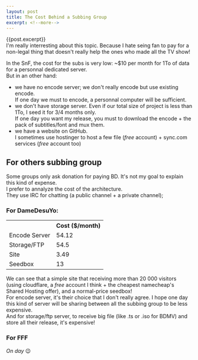```yaml
---
layout: post
title: The Cost Behind a Subbing Group
excerpt: <!--more-->
---
```

{{post.excerpt}}
<br>I'm really interresting about this topic.
Because I hate seing fan to pay for a non-legal thing that doesn't really help the ones who made all the TV show!

In the SnF, the cost for the subs is very low: ~$10 per month for 1To of data for a personnal dedicated server.
<br>But in an other hand:
* we have no encode server; we don't really encode but use existing encode.<br>If one day we must to encode, a personnal computer will be sufficient.
* we don't have storage server. Even if our total size of project is less than 1To, I seed it for 3/4 months only.<br>If one day you want my release, you must to download the encode + the pack of subtitles/font and mux them.
* we have a website on GitHub.<br>I sometimes use hostinger to host a few file (*free* account) + sync.com services (*free* account too)

## For others subbing group

Some groups only ask donation for paying BD. It's not my goal to explain this kind of expense.<br>I prefer to annalyze the cost of the architecture.
<br>They use IRC for chatting (a public channel + a private channel); 

### For DameDesuYo:
<table>
	<tr>
		<th></th>
		<th>Cost ($/month)</th>
	</tr>
	<tr>
		<td>Encode Server</td>
		<td>54.12</td>
	</tr>
	<tr>
		<td>Storage/FTP</td>
		<td>54.5</td>
	</tr>
	<tr>
		<td>Site</td>
		<td>3.49</td>
	</tr>
	<tr>
		<td>Seedbox</td>
		<td>13</td>
	</tr>
</table>

We can see that a simple site that receiving more than 20 000 visitors (using cloudflare, a *free* account I think + the cheapest namecheap's Shared Hosting offer), and a normal-price seedbox!<br>
For encode server, it's their choice that I don't really agree. I hope one day this kind of server will be sharing between all the subbing group to be less expensive.<br>And for storage/ftp server, to receive big file (like .ts or .iso for BDMV) and store all their release, it's expensive!

### For FFF

*On day* :wink:
